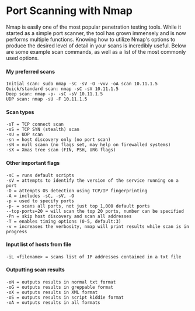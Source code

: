 # Port Scanning with Nmap

Nmap is easily one of the most popular penetration testing tools. While it started as a simple port scanner, the tool has grown immensely and is now performs multiple functions. Knowing how to utilize Nmap's options to produce the desired level of detail in your scans is incredibly useful. Below are some example scan commands, as well as a list of the most commonly used options.

#### My preferred scans

```
Initial scan: sudo nmap -sC -sV -O -vvv -oA scan 10.11.1.5
Quick/standard scan: nmap -sC -sV 10.11.1.5
Deep scan: nmap -p- -sC -sV 10.11.1.5
UDP scan: nmap -sU -F 10.11.1.5
```

#### Scan types

```
-sT = TCP connect scan
-sS = TCP SYN (stealth) scan
-sU = UDP scan
-sn = host discovery only (no port scan)
-sN = null scann (no flags set, may help on firewalled systems)
-sX = Xmas tree scan (FIN, PSH, URG flags)
```

#### Other important flags

```
-sC = runs default scripts
-sV = attempts to identify the version of the service running on a port
-O = attempts OS detection using TCP/IP fingerprinting
-A = includes -sC, -sV, -O
-p = used to specify ports
-p- = scans all ports, not just top 1,000 default ports
--top-ports=20 = will scan the top 20 ports, number can be specified 
-Pn = skip host discovery and scan all addresses
-T = enables timing options (0-5, default:3)
-v = increases the verbosity, nmap will print results while scan is in progress
```

#### Input list of hosts from file

```
-iL <filename> = scans list of IP addresses contained in a txt file
```

#### Outputting scan results

```
-oN = outputs results in normal txt format
-oG = outputs results in greppable format
-oX = outputs results in XML format
-oS = outputs results in script kiddie format
-oA = outputs results in all formats
```
